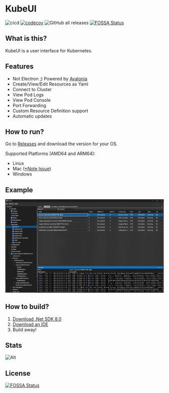 # KubeUI

![cicd](https://github.com/IvanJosipovic/KubeUI/workflows/CICD/badge.svg)
[![codecov](https://codecov.io/gh/IvanJosipovic/KubeUI/branch/alpha/graph/badge.svg?token=E05HWW1QYR)](https://codecov.io/gh/IvanJosipovic/KubeUI)
![GitHub all releases](https://img.shields.io/github/downloads/IvanJosipovic/KubeUI/total)
[![FOSSA Status](https://app.fossa.com/api/projects/git%2Bgithub.com%2FIvanJosipovic%2FKubeUI.svg?type=shield)](https://app.fossa.com/projects/git%2Bgithub.com%2FIvanJosipovic%2FKubeUI?ref=badge_shield)

## What is this?

KubeUI is a user interface for Kubernetes.

## Features

- Not Electron ;) Powered by [Avalonia](https://avaloniaui.net/)
- Create/View/Edit Resources as Yaml
- Connect to Cluster
- View Pod Logs
- View Pod Console
- Port Forwarding
- Custom Resource Definition support
- Automatic updates

## How to run?

Go to [Releases](https://github.com/IvanJosipovic/KubeUI/releases) and download the version for your OS.

Supported Platforms (AMD64 and ARM64):

- Linux
- Mac ([*Note Issue](https://github.com/IvanJosipovic/KubeUI/issues/688))
- Windows

## Example

![screenshot](docs/Screenshot.png)

## How to build?

1. [Download .Net SDK 8.0](https://dotnet.microsoft.com/en-us/download/dotnet/8.0)
2. [Download an IDE](https://dotnet.microsoft.com/platform/tools)
3. Build away!

## Stats

![Alt](https://repobeats.axiom.co/api/embed/db926eb668f71f8de3314f03022de6bb35797d5d.svg "Repobeats analytics image")


## License
[![FOSSA Status](https://app.fossa.com/api/projects/git%2Bgithub.com%2FIvanJosipovic%2FKubeUI.svg?type=large)](https://app.fossa.com/projects/git%2Bgithub.com%2FIvanJosipovic%2FKubeUI?ref=badge_large)